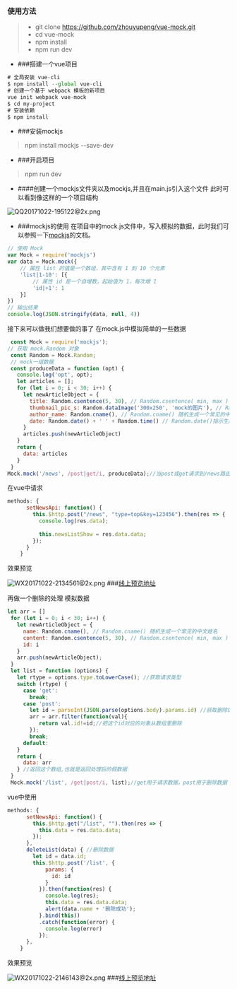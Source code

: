 ### 使用方法
> * git clone https://github.com/zhouyupeng/vue-mock.git 
> * cd vue-mock
> * npm install
> * npm run dev

 
* ###搭建一个vue项目
```javascript
# 全局安装 vue-cli
$ npm install --global vue-cli
# 创建一个基于 webpack 模板的新项目
vue init webpack vue-mock
$ cd my-project
# 安装依赖
$ npm install
```
* ###安装mockjs
>npm install mockjs --save-dev

* ###开启项目
>npm run dev
* ####创建一个mockjs文件夹以及mockjs,并且在main.js引入这个文件
此时可以看到像这样的一个项目结构

![QQ20171022-195122@2x.png](https://pic2.zhimg.com/80/v2-a8422770183c9da3bc60e2bf1fc28780_hd.jpg)

* ###mockjs的使用
在项目中的mock.js文件中，写入模拟的数据，此时我们可以参照一下[mockjs](https://github.com/nuysoft/Mock/wiki)的文档。
```javascript
// 使用 Mock
var Mock = require('mockjs')
var data = Mock.mock({
    // 属性 list 的值是一个数组，其中含有 1 到 10 个元素
    'list|1-10': [{
        // 属性 id 是一个自增数，起始值为 1，每次增 1
        'id|+1': 1
    }]
})
// 输出结果
console.log(JSON.stringify(data, null, 4))
 ```
接下来可以做我们想要做的事了
在mock.js中模拟简单的一些数据
```javascript
 const Mock = require('mockjs');
// 获取 mock.Random 对象
 const Random = Mock.Random;
 // mock一组数据
 const produceData = function (opt) {
   console.log('opt', opt);
   let articles = [];
   for (let i = 0; i < 30; i++) {
     let newArticleObject = {
       title: Random.csentence(5, 30), // Random.csentence( min, max )
       thumbnail_pic_s: Random.dataImage('300x250', 'mock的图片'), // Random.dataImage( size, text ) 生成一段随机的 Base64 图片编码
       author_name: Random.cname(), // Random.cname() 随机生成一个常见的中文姓名
       date: Random.date() + ' ' + Random.time() // Random.date()指示生成的日期字符串的格式,默认为yyyy-MM-dd；Random.time() 返回一个随机的时间字符串
     }
     articles.push(newArticleObject)
   }
   return {
     data: articles
   }
 }
Mock.mock('/news', /post|get/i, produceData);//当post或get请求到/news路由时Mock会拦截请求并返回上面的数据
```
在vue中请求  
```javascript
methods: {
      setNewsApi: function() {
        this.$http.post("/news", "type=top&key=123456").then(res => {
          console.log(res.data);
  
          this.newsListShow = res.data.data;
        });
      }
    }
```      
效果预览

![WX20171022-2134561@2x.png](https://pic4.zhimg.com/80/v2-9707d510e439f19023b4fed2990b25d7_hd.jpg)
###[线上预览地址](https://zhouyupeng.github.io/mock-vue/#/)

再做一个删除的处理
模拟数据
```javascript
let arr = []
 for (let i = 0; i < 30; i++) {
   let newArticleObject = {
     name: Random.cname(), // Random.cname() 随机生成一个常见的中文姓名
     content: Random.csentence(5, 30), // Random.csentence( min, max )
     id: i
   }
   arr.push(newArticleObject);
 }
 let list = function (options) {
   let rtype = options.type.toLowerCase(); //获取请求类型
   switch (rtype) {
     case 'get':
       break;
     case 'post':
       let id = parseInt(JSON.parse(options.body).params.id) //获取删除的id
       arr = arr.filter(function(val){
          return val.id!=id;//把这个id对应的对象从数组里删除
       });
       break;
     default:
   }
   return {
     data: arr
   } //返回这个数组,也就是返回处理后的假数据
 }
 Mock.mock('/list', /get|post/i, list);//get用于请求数据，post用于删除数据
```
vue中使用
```javascript
methods: {
      setNewsApi: function() {
        this.$http.get("/list", "").then(res => {
          this.data = res.data.data;
        });
      },
      deleteList(data) { //删除数据
        let id = data.id;
        this.$http.post('/list', {
            params: {
              id: id
            }
          }).then(function(res) {
            console.log(res);
            this.data = res.data.data;
            alert(data.name + '删除成功');
          }.bind(this))
          .catch(function(error) {
            console.log(error)
          });
      },
    }
 ```
效果预览

![WX20171022-2146143@2x.png](https://pic3.zhimg.com/80/v2-3f1d8a12a3821d5c3487e667c9a23ae5_hd.jpg)
###[线上预览地址](https://zhouyupeng.github.io/mock-vue/#/list2)

